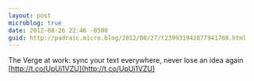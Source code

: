 ```yaml
---
layout: post
microblog: true
date: 2012-08-26 22:46 -0500
guid: http://padraic.micro.blog/2012/08/27/t239931942877941760.html
---
```

The Verge at work: sync your text everywhere, never lose an idea again [http://t.co/UpUi1VZU](http://t.co/UpUi1VZU)
